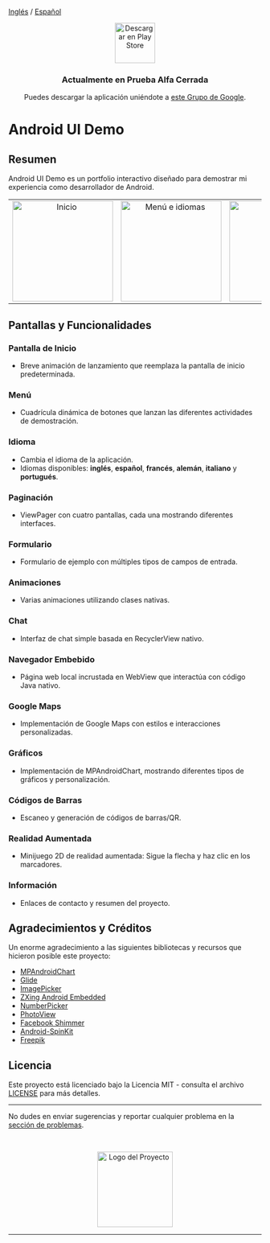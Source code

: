 [Inglés](README.md) / [Español](README_es.md)

<p align="center">
  <a href="https://play.google.com/store/apps/details?id=com.java.uidemo" target="_blank">
    <img src="https://play.google.com/intl/en_us/badges/static/images/badges/es_badge_web_generic.png" alt="Descargar en Play Store" height="80"/>
  </a>
</p>
<h3 align="center">
  Actualmente en Prueba Alfa Cerrada
</h3>
<p align="center">
  Puedes descargar la aplicación uniéndote a <a href="https://groups.google.com/u/1/g/ui-demo-closed-test" target="_blank">este Grupo de Google</a>.
</p>

# Android UI Demo

## Resumen

Android UI Demo es un portfolio interactivo diseñado para demostrar mi experiencia como desarrollador de Android.

<table align="center">
  <tr>
    <td align="center"><img src="https://i.giphy.com/media/v1.Y2lkPTc5MGI3NjExYWlvY2wzam1ldWZ1MjV2bXhrc3lyNnU2aGFyMGxpNjFraXdkYzd1NiZlcD12MV9pbnRlcm5hbF9naWZfYnlfaWQmY3Q9Zw/7FKjfI7FEYuvoNIaFx/giphy.gif" alt="Inicio" width="200"/></td>
    <td align="center"><img src="https://i.giphy.com/media/v1.Y2lkPTc5MGI3NjExeGRqYmlvcjEyZXN5Mm83ZWdkYm9qczZ3aWVlOGJsaTBmYnlsM3RoMyZlcD12MV9pbnRlcm5hbF9naWZfYnlfaWQmY3Q9Zw/lJUTN18kx9CUJuAtVF/giphy.gif" alt="Menú e idiomas" width="200"/></td>
    <td align="center"><img src="https://i.giphy.com/media/v1.Y2lkPTc5MGI3NjExdGx1emJpMTV5Z3l4MTIwc3A3Nnh1ODU2amlpN2I0cm5ueDdrZTZhdCZlcD12MV9pbnRlcm5hbF9naWZfYnlfaWQmY3Q9Zw/LqLSuq8rC5QzBZ0ZFa/giphy.gif" alt="Paginación" width="200"/></td>
    <td align="center"><img src="https://i.giphy.com/media/v1.Y2lkPTc5MGI3NjExaG82NXRueHY2dTdqZnljemRybjhid3NncWFlMW85bWFheTAxZHkyeCZlcD12MV9pbnRlcm5hbF9naWZfYnlfaWQmY3Q9Zw/3mww9UNAaKkSBcPvCc/giphy.gif" alt="Google Maps" width="200"/></td>
  </tr>
</table>

## Pantallas y Funcionalidades

### Pantalla de Inicio
  - Breve animación de lanzamiento que reemplaza la pantalla de inicio predeterminada.

### Menú
  - Cuadrícula dinámica de botones que lanzan las diferentes actividades de demostración.

### Idioma
  - Cambia el idioma de la aplicación.
  - Idiomas disponibles: **inglés**, **español**, **francés**, **alemán**, **italiano** y **portugués**.

### Paginación
  - ViewPager con cuatro pantallas, cada una mostrando diferentes interfaces.
    
### Formulario
  - Formulario de ejemplo con múltiples tipos de campos de entrada.
    
### Animaciones
  - Varias animaciones utilizando clases nativas.
    
### Chat
  - Interfaz de chat simple basada en RecyclerView nativo.
  
### Navegador Embebido
  - Página web local incrustada en WebView que interactúa con código Java nativo.

### Google Maps
  - Implementación de Google Maps con estilos e interacciones personalizadas.

### Gráficos
  - Implementación de MPAndroidChart, mostrando diferentes tipos de gráficos y personalización.

### Códigos de Barras
  - Escaneo y generación de códigos de barras/QR.

### Realidad Aumentada
  - Minijuego 2D de realidad aumentada: Sigue la flecha y haz clic en los marcadores.

### Información
  - Enlaces de contacto y resumen del proyecto.

## Agradecimientos y Créditos

Un enorme agradecimiento a las siguientes bibliotecas y recursos que hicieron posible este proyecto:

- [MPAndroidChart](https://github.com/PhilJay/MPAndroidChart)
- [Glide](https://github.com/bumptech/glide)
- [ImagePicker](https://github.com/Dhaval2404/ImagePicker)
- [ZXing Android Embedded](https://github.com/journeyapps/zxing-android-embedded)
- [NumberPicker](https://github.com/ShawnLin013/NumberPicker)
- [PhotoView](https://github.com/Baseflow/PhotoView)
- [Facebook Shimmer](https://github.com/facebookarchive/shimmer-android)
- [Android-SpinKit](https://github.com/ybq/Android-SpinKit)
- [Freepik](https://github.com/facebookarchive/shimmer-android)

## Licencia

Este proyecto está licenciado bajo la Licencia MIT - consulta el archivo [LICENSE](./LICENSE) para más detalles.

---

No dudes en enviar sugerencias y reportar cualquier problema en la [sección de problemas](https://github.com/Fernando-Carrera-Salas/Android-UI-Demo/issues).

<br/>
<p align="center">
  <img src="https://play-lh.googleusercontent.com/byXZeLlj4aVPURKMhQ9UMLG4J-jW6v2L1kGL3bxsqS6LCJ1sqXZ2ixchZUdKhAbFVmBB=w240-h480-rw" height="150" alt="Logo del Proyecto"/>
</p>

---
